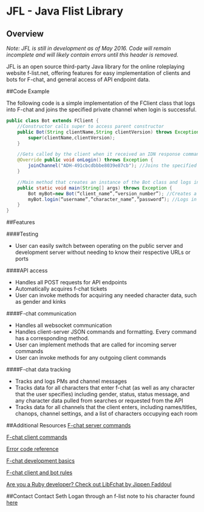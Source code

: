 # JFL - Java Flist Library

## Overview
*Note: JFL is still in development as of May 2016. Code will remain incomplete and will likely contain errors until this header is removed.*

JFL is an open source third-party Java library for the online roleplaying website f-list.net, offering features for easy implementation of clients and bots for F-chat, and general access of API endpoint data.

##Code Example

The following code is a simple implementation of the FClient class that logs into F-chat and joins the specified private channel when login is successful.

```java
public class Bot extends FClient {
    //Constructor calls super to access parent constructor
    public Bot(String clientName,String clientVersion) throws Exception {
        super(clientName,clientVersion);
    }

    //Gets called by the client when it received an IDN response command from the server
    @Override public void onLogin() throws Exception {
        joinChannel("ADH-491cbcdbbbe8039e87cb"); //Joins the specified channel
    }

    //Main method that creates an instance of the Bot class and logs in
    public static void main(String[] args) throws Exception {
        Bot myBot=new Bot(“client_name”,”version_number”); //Creates a bot (FClient) object
        myBot.login(“username”,”character_name”,”password”); //Logs in
    }
}
```

##Features 

####Testing 
* User can easily switch between operating on the public server and development server without needing to know their respective URLs or ports

####API access
* Handles all POST requests for API endpoints
 * Automatically acquires f-chat tickets
 * User can invoke methods for acquiring any needed character data, such as gender and kinks

####F-chat communication
* Handles all websocket communication 
* Handles client-server JSON commands and formatting. Every command has a corresponding method.
 * User can implement methods that are called for incoming server commands
 * User can invoke methods for any outgoing client commands


####F-chat data tracking
* Tracks and logs PMs and channel messages
* Tracks data for all characters that enter f-chat (as well as any character that the user specifies) including gender, status, status message, and any character data pulled from searches or requested from the API
* Tracks data for all channels that the client enters, including names/titles, chanops, channel settings, and a list of characters occupying each room


##Additional Resources
[F-chat server commands](https://wiki.f-list.net/F-Chat_Server_Commands)

[F-chat client commands](https://wiki.f-list.net/F-Chat_Client_Commands)

[Error code reference](https://wiki.f-list.net/F-Chat_Error_Codes)

[F-chat development basics](https://wiki.f-list.net/F-Chat_Protocol)

[F-chat client and bot rules](https://wiki.f-list.net/F-Chat_Protocol#Guidelines)

[Are you a Ruby developer? Check out LibFchat by Jippen Faddoul](https://github.com/rgooler/libfchat-ruby)

##Contact
Contact Seth Logan through an f-list note to his character found [here](https://www.f-list.net/c/slogan/)
